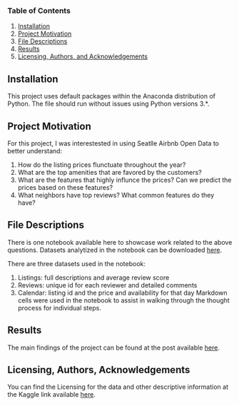 ### Table of Contents
1. [Installation](#installation)
2. [Project Motivation](#motivation)
3. [File Descriptions](#files)
4. [Results](#results)
5. [Licensing, Authors, and Acknowledgements](#licensing)

## Installation <a name="installation"></a>
This project uses default packages within the Anaconda distribution of Python. 
The file should run without issues using Python versions 3.*.

## Project Motivation<a name="motivation"></a>

For this project, I was interestested in using Seatlle Airbnb Open Data to better understand:

1. How do the listing prices flunctuate throughout the year?
2. What are the top amenities that are favored by the customers?
3. What are the features that highly influnce the prices? Can we predict the prices based on these features?
4. What neighbors have top reviews? What common features do they have?

## File Descriptions <a name="files"></a>

There is one notebook available here to showcase work related to the above questions.  Datasets analytized in the notebook can be downloaded [here](https://www.kaggle.com/airbnb/seattle/data). 

There are three datasets used in the notebook:
1. Listings: full descriptions and average review score
2. Reviews: unique id for each reviewer and detailed comments
3. Calendar: listing id and the price and availability for that day
Markdown cells were used in the notebook to assist in walking through the thought process for individual steps.  


## Results<a name="results"></a>

The main findings of the project can be found at the post available [here](https://jennysiduka.medium.com/a-deep-look-at-seattle-airbnb-dataset-885454f1fd11).

## Licensing, Authors, Acknowledgements<a name="licensing"></a>

You can find the Licensing for the data and other descriptive information at the Kaggle link available [here](https://www.kaggle.com/airbnb/seattle/data).  
